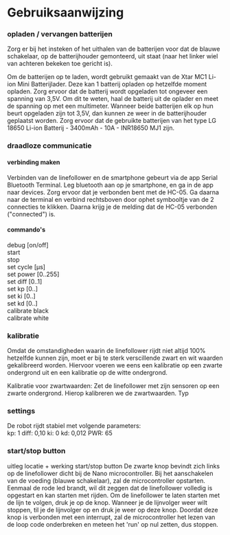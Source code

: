 # Gebruiksaanwijzing

### opladen / vervangen batterijen
Zorg er bij het insteken of het uithalen van de batterijen voor dat de blauwe schakelaar, op de batterijhouder gemonteerd,
uit staat (naar het linker wiel van achteren bekeken toe gericht is).

Om de batterijen op te laden, wordt gebruikt gemaakt van de Xtar MC1 Li-ion Mini Batterijlader. Deze kan 1 batterij opladen op hetzelfde moment
opladen. Zorg ervoor dat de batterij wordt opgeladen tot ongeveer een spanning van 3,5V. Om dit te weten, haal de batterij uit de oplader en meet
de spanning op met een multimeter. Wanneer beide batterijen elk op hun beurt opgeladen zijn tot 3,5V, dan kunnen ze weer in de batterijhouder geplaatst
worden. Zorg ervoor dat de gebruikte batterijen  van het type LG 18650 Li-ion Batterij - 3400mAh - 10A - INR18650 MJ1 zijn.

### draadloze communicatie
#### verbinding maken
Verbinden van de linefollower en de smartphone gebeurt via de app Serial Bluetooth Terminal. Leg bluetooth aan op je smartphone, en ga in de app naar devices. Zorg ervoor dat je verbonden bent met de HC-05. Ga daarna naar de terminal en verbind rechtsboven door ophet symbooltje van de 2 connecties te klikken. Daarna krijg je de melding dat de HC-05 verbonden ("connected") is.

#### commando's
debug [on/off]  
start  
stop  
set cycle [µs]  
set power [0..255]  
set diff [0..1]  
set kp [0..]  
set ki [0..]  
set kd [0..]  
calibrate black  
calibrate white  

### kalibratie
Omdat de omstandigheden waarin de linefollower rijdt niet altijd 100% hetzelfde kunnen zijn, moet er bij te sterk verscillende zwart en wit waarden gekalibreerd worden. Hiervoor voeren we eens een kalibratie op een zwarte ondergrond uit en een kalibratie op de witte ondergrond.

Kalibratie voor zwartwaarden:
Zet de linefollower met zijn sensoren op een zwarte ondergrond. Hierop kalibreren we de zwartwaarden. Typ

### settings
De robot rijdt stabiel met volgende parameters:  
kp: 1
diff: 0,10
ki: 0
kd: 0,012
PWR: 65

### start/stop button
uitleg locatie + werking start/stop button
De zwarte knop bevindt zich links op de linefollower dicht bij de Nano microcontroller.
Bij het aanschakelen van de voeding (blauwe schakelaar), zal de microcontroller opstarten. Eenmaal de rode led brandt, wil dit zeggen dat de linefollower volledig is opgestart en kan starten met rijden. Om de linefollower te laten starten met de lijn te volgen, druk je op de knop. Wanneer je de lijnvolger weer wilt stoppen, til je de lijnvolger op en druk je weer op deze knop. Doordat deze knop is verbonden met een interrupt, zal de microcontroller het lezen van de loop code onderbreken en meteen het 'run' op nul zetten, dus stoppen.
